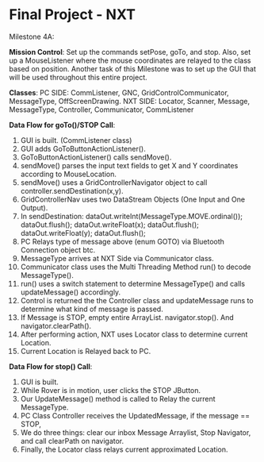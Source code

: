 Final Project - NXT
===================

Milestone 4A:

**Mission Control**: Set up the commands setPose, goTo, and stop. Also, set up a MouseListener where the mouse 
coordinates are relayed to the class based on position. Another task of this Milestone was to 
set up the GUI that will be used throughout this entire project. 
                       
**Classes**: 
PC SIDE: CommListener, GNC, GridControlCommunicator, MessageType, OffScreenDrawing.
NXT SIDE: Locator, Scanner, Message, MessageType, Controller, Communicator, CommListener
               
**Data Flow for goTo()/STOP Call**:
    
1. GUI is built. (CommListener class)
2. GUI adds GoToButtonActionListener().
3. GoToButtonActionListener() calls sendMove().
4. sendMove() parses the input text fields to get X and Y coordinates according to MouseLocation. 
5. sendMove() uses a GridControllerNavigator object to call controller.sendDestination(x,y).
6. GridControllerNav uses two DataStream Objects (One Input and One Output).
7. In sendDestination:  dataOut.writeInt(MessageType.MOVE.ordinal());
                        dataOut.flush();
                        dataOut.writeFloat(x);
                        dataOut.flush();
                        dataOut.writeFloat(y);
                        dataOut.flush();
3. PC Relays type of message above (enum GOTO) via Bluetooth Connection object btc.
4. MessageType arrives at NXT Side via Communicator class.
5. Communicator class uses the Multi Threading Method run() to decode MessageType().
6. run() uses a switch statement to determine MessageType() and calls updateMessage() accordingly.
7. Control is returned the the Controller class and updateMessage runs to determine what kind of message is passed.
8. If Message is STOP, empty entire ArrayList<Message>. navigator.stop(). And navigator.clearPath().
7. After performing action, NXT uses Locator class to determine current Location.
8. Current Location is Relayed back to PC.
            
    
**Data Flow for stop() Call**:
    
1. GUI is built.
2. While Rover is in motion, user clicks the STOP JButton.
3. Our UpdateMessage() method is called to Relay the current MessageType.
4. PC Class Controller receives the UpdatedMessage, if the message == STOP, 
5. We do three things: clear our inbox Message Arraylist, Stop Navigator, and call clearPath on navigator.
6. Finally, the Locator class relays current approximated Location.
